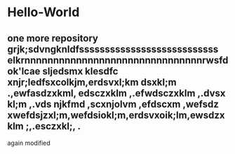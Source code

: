 # Hello-World
one more repository
grjk;sdvngknldfsssssssssssssssssssssssssss
elkrnnnnnnnnnnnnnnnnnnnnnnnnnnnnnnnrwsfdok'lcae
sljedsmx klesdfc
xnjr;ledfsxcolkjm,erdsvxl;km dsxkl;m .,ewfasdzxkml, edsczxklm ,.efwdsczxklm ,.dvsx kl;m ,.vds
njkfmd ,scxnjolvm ,efdscxm ,wefsdz
xwefdsjzxl;m,wefdsiokl;m,erdsvxoik;lm,ewsdzxklm ;,.esczxkl;, .
-----------------------------------------------------------------------------------------
again modified
